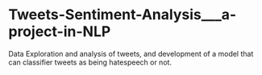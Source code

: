 # Tweets-Sentiment-Analysis___a-project-in-NLP
Data Exploration and analysis of tweets, and development of a model that can classifier tweets as being hatespeech or not.
